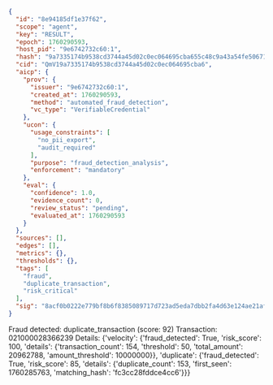```json
{
  "id": "8e94185df1e37f62",
  "scope": "agent",
  "key": "RESULT",
  "epoch": 1760290593,
  "host_pid": "9e6742732c60:1",
  "hash": "9a7335174b9538cd3744a45d02c0ec064695cba655c48c9a43a54fe50671211c",
  "cid": "QmV19a7335174b9538cd3744a45d02c0ec064695cba6",
  "aicp": {
    "prov": {
      "issuer": "9e6742732c60:1",
      "created_at": 1760290593,
      "method": "automated_fraud_detection",
      "vc_type": "VerifiableCredential"
    },
    "ucon": {
      "usage_constraints": [
        "no_pii_export",
        "audit_required"
      ],
      "purpose": "fraud_detection_analysis",
      "enforcement": "mandatory"
    },
    "eval": {
      "confidence": 1.0,
      "evidence_count": 0,
      "review_status": "pending",
      "evaluated_at": 1760290593
    }
  },
  "sources": [],
  "edges": [],
  "metrics": {},
  "thresholds": {},
  "tags": [
    "fraud",
    "duplicate_transaction",
    "risk_critical"
  ],
  "sig": "8acf0b0222e779bf8b6f8385089717d723ad5eda7dbb2fa4d63e124ae21aff4e"
}
```

Fraud detected: duplicate_transaction (score: 92)
Transaction: 021000028366239
Details: {'velocity': {'fraud_detected': True, 'risk_score': 100, 'details': {'transaction_count': 154, 'threshold': 50, 'total_amount': 20962788, 'amount_threshold': 10000000}}, 'duplicate': {'fraud_detected': True, 'risk_score': 85, 'details': {'duplicate_count': 153, 'first_seen': 1760285763, 'matching_hash': 'fc3cc28fddce4cc6'}}}